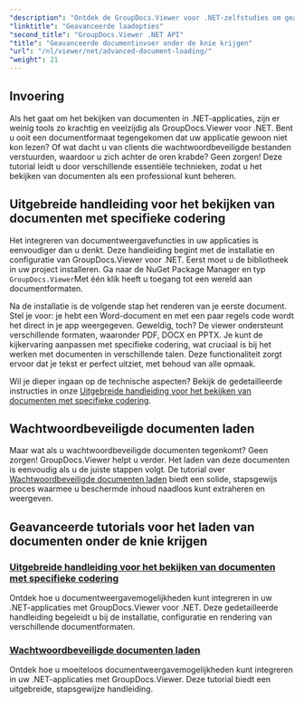 ```yaml
---
"description": "Ontdek de GroupDocs.Viewer voor .NET-zelfstudies om geavanceerde mogelijkheden voor het bekijken van documenten moeiteloos te integreren in uw toepassingen."
"linktitle": "Geavanceerde laadopties"
"second_title": "GroupDocs.Viewer .NET API"
"title": "Geavanceerde documentinvoer onder de knie krijgen"
"url": "/nl/viewer/net/advanced-document-loading/"
"weight": 21
---
```


## Invoering

Als het gaat om het bekijken van documenten in .NET-applicaties, zijn er weinig tools zo krachtig en veelzijdig als GroupDocs.Viewer voor .NET. Bent u ooit een documentformaat tegengekomen dat uw applicatie gewoon niet kon lezen? Of wat dacht u van clients die wachtwoordbeveiligde bestanden verstuurden, waardoor u zich achter de oren krabde? Geen zorgen! Deze tutorial leidt u door verschillende essentiële technieken, zodat u het bekijken van documenten als een professional kunt beheren.

## Uitgebreide handleiding voor het bekijken van documenten met specifieke codering

Het integreren van documentweergavefuncties in uw applicaties is eenvoudiger dan u denkt. Deze handleiding begint met de installatie en configuratie van GroupDocs.Viewer voor .NET. Eerst moet u de bibliotheek in uw project installeren. Ga naar de NuGet Package Manager en typ `GroupDocs.Viewer`Met één klik heeft u toegang tot een wereld aan documentformaten.

Na de installatie is de volgende stap het renderen van je eerste document. Stel je voor: je hebt een Word-document en met een paar regels code wordt het direct in je app weergegeven. Geweldig, toch? De viewer ondersteunt verschillende formaten, waaronder PDF, DOCX en PPTX. Je kunt de kijkervaring aanpassen met specifieke codering, wat cruciaal is bij het werken met documenten in verschillende talen. Deze functionaliteit zorgt ervoor dat je tekst er perfect uitziet, met behoud van alle opmaak.

Wil je dieper ingaan op de technische aspecten? Bekijk de gedetailleerde instructies in onze [Uitgebreide handleiding voor het bekijken van documenten met specifieke codering](./document-viewing-with-specific-encoding/).

## Wachtwoordbeveiligde documenten laden

Maar wat als u wachtwoordbeveiligde documenten tegenkomt? Geen zorgen! GroupDocs.Viewer helpt u verder. Het laden van deze documenten is eenvoudig als u de juiste stappen volgt. De tutorial over [Wachtwoordbeveiligde documenten laden](./loading-password-protected-document/) biedt een solide, stapsgewijs proces waarmee u beschermde inhoud naadloos kunt extraheren en weergeven.

## Geavanceerde tutorials voor het laden van documenten onder de knie krijgen
### [Uitgebreide handleiding voor het bekijken van documenten met specifieke codering](./document-viewing-with-specific-encoding/)
Ontdek hoe u documentweergavemogelijkheden kunt integreren in uw .NET-applicaties met GroupDocs.Viewer voor .NET. Deze gedetailleerde handleiding begeleidt u bij de installatie, configuratie en rendering van verschillende documentformaten.
### [Wachtwoordbeveiligde documenten laden](./loading-password-protected-document/)
Ontdek hoe u moeiteloos documentweergavemogelijkheden kunt integreren in uw .NET-applicaties met GroupDocs.Viewer. Deze tutorial biedt een uitgebreide, stapsgewijze handleiding.